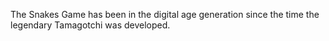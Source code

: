 The Snakes Game has been in the digital age generation since the time the legendary Tamagotchi was developed. 
